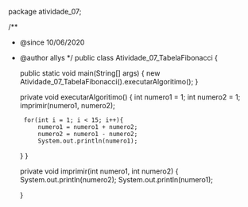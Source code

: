 package atividade_07;

/**
 * @since 10/06/2020
 * @author allys
 */
public class Atividade_07_TabelaFibonacci {

     public static void main(String[] args) {
         new Atividade_07_TabelaFibonacci().executarAlgoritimo(); 
     }

    private void executarAlgoritimo() {
        int numero1 = 1;
        int numero2 = 1;
        imprimir(numero1, numero2);
        
        for(int i = 1; i < 15; i++){
            numero1 = numero1 + numero2;
            numero2 = numero1 - numero2;
            System.out.println(numero1);
            
    }
    }

    private void imprimir(int numero1, int numero2) {
        System.out.println(numero2);
        System.out.println(numero1);
        
    }
